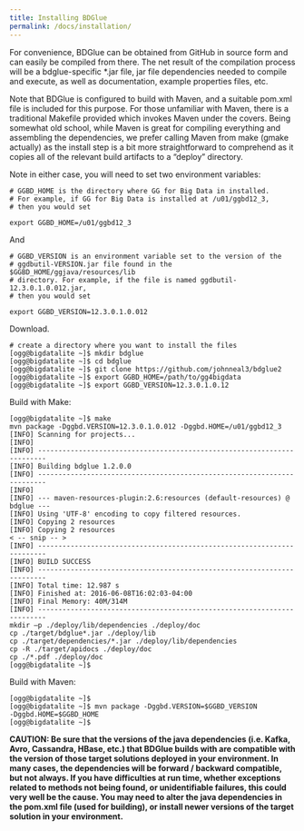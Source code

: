 ```yaml
---
title: Installing BDGlue
permalink: /docs/installation/
---
```



For convenience, BDGlue can be obtained from GitHub in source form and can 
easily be compiled from there. The net result of the compilation process will 
be a bdglue-specific *.jar file, jar file dependencies needed to compile and 
execute, as well as documentation, example properties files, etc.

Note that BDGlue is configured to build with Maven, and a suitable pom.xml file 
is included for this purpose. For those unfamiliar with Maven, there is a 
traditional Makefile provided which invokes Maven under the covers. Being 
somewhat old school, while Maven is great for compiling everything and 
assembling the dependencies, we prefer calling Maven from make (gmake actually) 
as the install step is a bit more straightforward to comprehend as it copies 
all of the relevant build artifacts to a “deploy” directory.

Note in either case, you will need to set two environment variables:

    # GGBD_HOME is the directory where GG for Big Data in installed.
    # For example, if GG for Big Data is installed at /u01/ggbd12_3, 
    # then you would set
    
    export GGBD_HOME=/u01/ggbd12_3


And

    # GGBD_VERSION is an environment variable set to the version of the 
    # ggdbutil-VERSION.jar file found in the $GGBD_HOME/ggjava/resources/lib
    # directory. For example, if the file is named ggdbutil-12.3.0.1.0.012.jar, 
    # then you would set
    
    export GGBD_VERSION=12.3.0.1.0.012

Download.

    # create a directory where you want to install the files
    [ogg@bigdatalite ~]$ mkdir bdglue
    [ogg@bigdatalite ~]$ cd bdglue
    [ogg@bigdatalite ~]$ git clone https://github.com/johnneal3/bdglue2
    [ogg@bigdatalite ~]$ export GGBD_HOME=/path/to/gg4bigdata
    [ogg@bigdatalite ~]$ export GGBD_VERSION=12.3.0.1.0.12


Build with Make:

    [ogg@bigdatalite ~]$ make
    mvn package -Dggbd.VERSION=12.3.0.1.0.012 -Dggbd.HOME=/u01/ggbd12_3
    [INFO] Scanning for projects...
    [INFO]                                                                         
    [INFO] ------------------------------------------------------------------------
    [INFO] Building bdglue 1.2.0.0
    [INFO] ------------------------------------------------------------------------
    [INFO] 
    [INFO] --- maven-resources-plugin:2.6:resources (default-resources) @ bdglue ---
    [INFO] Using 'UTF-8' encoding to copy filtered resources.
    [INFO] Copying 2 resources
    [INFO] Copying 2 resources
    < -- snip -- >
    [INFO] ------------------------------------------------------------------------
    [INFO] BUILD SUCCESS
    [INFO] ------------------------------------------------------------------------
    [INFO] Total time: 12.987 s
    [INFO] Finished at: 2016-06-08T16:02:03-04:00
    [INFO] Final Memory: 40M/314M
    [INFO] ------------------------------------------------------------------------
    mkdir –p ./deploy/lib/dependencies ./deploy/doc
    cp ./target/bdglue*.jar ./deploy/lib
    cp ./target/dependencies/*.jar ./deploy/lib/dependencies
    cp -R ./target/apidocs ./deploy/doc
    cp ./*.pdf ./deploy/doc
    [ogg@bigdatalite ~]$


Build with Maven:

    [ogg@bigdatalite ~]$ 
    [ogg@bigdatalite ~]$ mvn package -Dggbd.VERSION=$GGBD_VERSION 
    -Dggbd.HOME=$GGBD_HOME
    [ogg@bigdatalite ~]$ 

**CAUTION: Be sure that the versions of the java dependencies (i.e. Kafka, Avro, 
Cassandra, HBase, etc.) that BDGlue builds with are compatible with the version 
of those target solutions deployed in your environment. In many cases, the 
dependencies will be forward / backward compatible, but not always. If you have 
difficulties at run time, whether exceptions related to methods not being 
found, or unidentifiable failures, this could very well be the cause. You may 
need to alter the java dependencies in the pom.xml file (used for building), or 
install newer versions of the target solution in your environment.**

